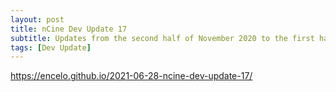 ```yaml
---
layout: post
title: nCine Dev Update 17
subtitle: Updates from the second half of November 2020 to the first half of June 2021
tags: [Dev Update]
---
```


<https://encelo.github.io/2021-06-28-ncine-dev-update-17/>
